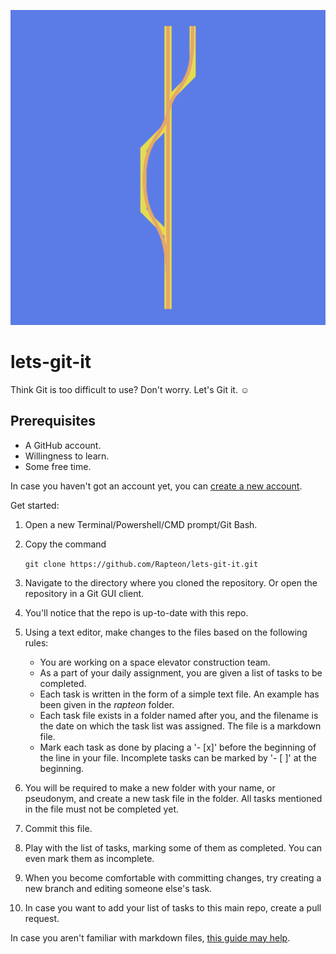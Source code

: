 ![repository icon](images/gitbranch.png)
# lets-git-it
Think Git is too difficult to use? Don't worry. Let's Git it. ☺

## Prerequisites
* A GitHub account.
* Willingness to learn.
* Some free time.

In case you haven't got an account yet, you can [create a new account](https://github.com/join).

Get started:
1. Open a new Terminal/Powershell/CMD prompt/Git Bash.
2. Copy the command

	`git clone https://github.com/Rapteon/lets-git-it.git`
3. Navigate to the directory where you cloned the repository. Or open the repository in a Git GUI client.
4. You'll notice that the repo is up-to-date with this repo.
5. Using a text editor, make changes to the files based on the following rules:
   - You are working on a space elevator construction team.
   - As a part of your daily assignment, you are given a list of tasks to be completed.
   - Each task is written in the form of a simple text file. An example has been given in the *rapteon* folder.
   - Each task file exists in a folder named after you, and the filename is the date on which the task list was assigned. The file is a markdown file.
   - Mark each task as done by placing a '- [x]' before the beginning of the line in your file. Incomplete tasks can be marked by '- [ ]' at the beginning.
6. You will be required to make a new folder with your name, or pseudonym, and create a new task file in the folder. All tasks mentioned in the file must not be completed yet.
7. Commit this file.
8. Play with the list of tasks, marking some of them as completed. You can even mark them as incomplete.
9. When you become comfortable with committing changes, try creating a new branch and editing someone else's task.
10. In case you want to add your list of tasks to this main repo, create a pull request.

In case you aren't familiar with markdown files, [this guide may help](https://www.markdownguide.org/basic-syntax).